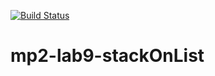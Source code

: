 [![Build Status](https://travis-ci.org/DPAKOLLIA/mp2-lab9-stackOnList.svg?branch=main)](https://travis-ci.org/DPAKOLLIA/mp2-lab9-stackOnList)
# mp2-lab9-stackOnList